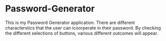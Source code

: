 # Password-Generator

This is my Password Generator application. There are different characterstics that the user can icoorperate in their password. By checking the different selections of buttons, various different outcomes will appear.

